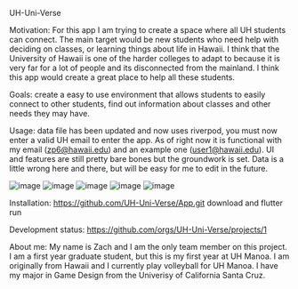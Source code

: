 UH-Uni-Verse

Motivation: For this app I am trying to create a space where all UH students can connect. The main target would be new students who need help with deciding on classes, or learning things about life in Hawaii. I think that the University of Hawaii is one of the harder colleges to adapt to because it is very far for a lot of people and its disconnected from the mainland. I think this app would create a great place to help all these students.

Goals: create a easy to use environment that allows students to easily connect to other students, find out information about classes and other needs they may have.

Usage: data file has been updated and now uses riverpod, you must now enter a valid UH email to enter the app. As of right now it is functional with my email (zp6@hawaii.edu) and an example one (user1@hawaii.edu). UI and features are still pretty bare bones but the groundwork is set. Data is a little wrong here and there, but will be easy for me to edit in the future.

![image](https://github.com/UH-Uni-Verse/UH-Uni-Verse.github.io/assets/143297380/94b500c5-8d60-4159-a67b-afe9e6ca4a8c)
![image](https://github.com/UH-Uni-Verse/UH-Uni-Verse.github.io/assets/143297380/9ec2eed3-33df-487b-999e-9368cd1d83d2)
![image](https://github.com/UH-Uni-Verse/UH-Uni-Verse.github.io/assets/143297380/92c8575f-811e-4b59-b264-c0a4ed889082)
![image](https://github.com/UH-Uni-Verse/UH-Uni-Verse.github.io/assets/143297380/6ee57f79-daab-4c68-af86-ab786c71c37a)
![image](https://github.com/UH-Uni-Verse/UH-Uni-Verse.github.io/assets/143297380/4051bebd-aa43-40c8-b5b5-364ae136695d)



Installation: 
https://github.com/UH-Uni-Verse/App.git
download and flutter run

Development status: https://github.com/orgs/UH-Uni-Verse/projects/1

About me: My name is Zach and I am the only team member on this project. I am a first year graduate student,  but this is my first year at UH Manoa. I am originally from Hawaii and I currently play volleyball for UH Manoa. I have my major in Game Design from the Univerisy of California Santa Cruz. 

